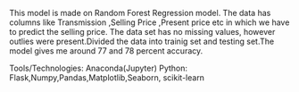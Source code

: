 This model is made on Random Forest Regression model. The data has columns like Transmission ,Selling Price ,Present price etc in which we have to predict the selling price.
The data set has no missing values, however outlies were present.Divided  the data into trainig set and testing set.The model gives me around 77 and 78 percent accuracy.

Tools/Technologies:
Anaconda(Jupyter)
Python: Flask,Numpy,Pandas,Matplotlib,Seaborn, scikit-learn
